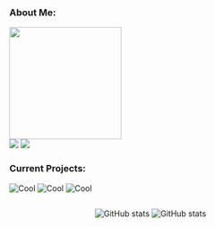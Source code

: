 <h3>About Me:</h3>

<img src="./see4x.png" height="200px"/>
<div height="200px" width="600px">
<img src="https://placehold.co/600x100@3x/darkslateblue/mistyrose?text=dustin4242" />
<img src="https://placehold.co/600x100@3x/darkslategray/mistyrose?text=Just+a+dude+who+programs+for+fun.&font=lora" />
</div>

<h3>Current Projects:</h3>

![Cool](https://placehold.co/800x70@3x/crimson/mistyrose?text=Dale+(Custom+Line+Editor))  ![Cool](https://placehold.co/800x70@3x/forestgreen/mistyrose?text=Dash+(Custom+Unix+Shell)) ![Cool](https://placehold.co/800x70@3x/royalblue/mistyrose?text=Winter+(Custom+Programming+Language))

<div style="display:flex;align-items:center;justify-content:center;">

![GitHub stats](https://github-readme-stats.vercel.app/api?username=dustin4242&show_icons=true&theme=transparent)
![GitHub stats](https://github-readme-stats.vercel.app/api/top-langs/?username=dustin4242&show_icons=true&layout=compact&theme=transparent)
</div>
